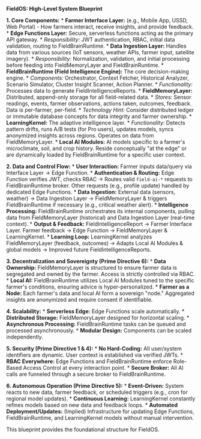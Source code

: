 **FieldOS: High-Level System Blueprint**

**1. Core Components:**
    *   **Farmer Interface Layer:** (e.g., Mobile App, USSD, Web Portal) - How farmers interact, receive insights, and provide feedback.
    *   **Edge Functions Layer:** Secure, serverless functions acting as the primary API gateway.
        *   *Responsibility:* JWT authentication, RBAC, initial data validation, routing to FieldBrainRuntime.
    *   **Data Ingestion Layer:** Handles data from various sources (IoT sensors, weather APIs, farmer input, satellite imagery).
        *   *Responsibility:* Normalization, validation, and initial processing before feeding into FieldMemoryLayer and FieldBrainRuntime.
    *   **FieldBrainRuntime (Field Intelligence Engine):** The core decision-making engine.
        *   *Components:* Orchestrator, Context Fetcher, Historical Analyzer, Scenario Simulator, Cluster Insight Scanner, Action Planner.
        *   *Functionality:* Processes data to generate FieldIntelligenceReports.
    *   **FieldMemoryLayer:** Distributed, append-only storage for all field-related data.
        *   *Stores:* Sensor readings, events, farmer observations, actions taken, outcomes, feedback. Data is per-farmer, per-field.
        *   *Technology Hint:* Consider distributed ledger or immutable database concepts for data integrity and farmer ownership.
    *   **LearningKernel:** The adaptive intelligence layer.
        *   *Functionality:* Detects pattern drifts, runs A/B tests (for Pro users), updates models, syncs anonymized insights across regions. Operates on data from FieldMemoryLayer.
    *   **Local AI Modules:** AI models specific to a farmer's microclimate, soil, and crop history. Reside conceptually "at the edge" or are dynamically loaded by FieldBrainRuntime for a specific user context.

**2. Data and Control Flow:**
    *   **User Interaction:** Farmer inputs data/query via Interface Layer -> Edge Function.
    *   **Authentication & Routing:** Edge Function verifies JWT, checks RBAC -> Routes valid `field-ai-*` requests to FieldBrainRuntime broker. Other requests (e.g., profile update) handled by dedicated Edge Functions.
    *   **Data Ingestion:** External data (sensors, weather) -> Data Ingestion Layer -> FieldMemoryLayer & triggers FieldBrainRuntime if necessary (e.g., critical weather alert).
    *   **Intelligence Processing:** FieldBrainRuntime orchestrates its internal components, pulling data from FieldMemoryLayer (historical) and Data Ingestion Layer (real-time context).
    *   **Output & Feedback:** FieldIntelligenceReport -> Farmer Interface Layer. Farmer feedback -> Edge Function -> FieldMemoryLayer & LearningKernel.
    *   **Learning Loop:** LearningKernel analyzes FieldMemoryLayer (feedback, outcomes) -> Adapts Local AI Modules & global models -> Improved future FieldIntelligenceReports.

**3. Decentralization and Sovereignty (Prime Directive 6):**
    *   **Data Ownership:** FieldMemoryLayer is structured to ensure farmer data is segregated and owned by the farmer. Access is strictly controlled via RBAC.
    *   **Local AI:** FieldBrainRuntime utilizes Local AI Modules tuned to the specific farmer's conditions, ensuring advice is hyper-personalized.
    *   **Farmer as a Node:** Each farmer's data and local AI form a sovereign "node." Aggregated insights are anonymized and require consent if identifiable.

**4. Scalability:**
    *   **Serverless Edge:** Edge Functions scale automatically.
    *   **Distributed Storage:** FieldMemoryLayer designed for horizontal scaling.
    *   **Asynchronous Processing:** FieldBrainRuntime tasks can be queued and processed asynchronously.
    *   **Modular Design:** Components can be scaled independently.

**5. Security (Prime Directive 1 & 4):**
    *   **No Hard-Coding:** All user/system identifiers are dynamic. User context is established via verified JWTs.
    *   **RBAC Everywhere:** Edge Functions and FieldBrainRuntime enforce Role-Based Access Control at every interaction point.
    *   **Secure Broker:** All AI calls are funneled through a secure broker to FieldBrainRuntime.

**6. Autonomous Operation (Prime Directive 5):**
    *   **Event-Driven:** System reacts to new data, farmer feedback, or scheduled triggers (e.g., cron for regional model updates).
    *   **Continuous Learning:** LearningKernel constantly refines models based on new data and feedback loops.
    *   **Automated Deployment/Updates:** (Implied) Infrastructure for updating Edge Functions, FieldBrainRuntime, and LearningKernel models without manual intervention.

This blueprint provides the foundational structure for FieldOS.
